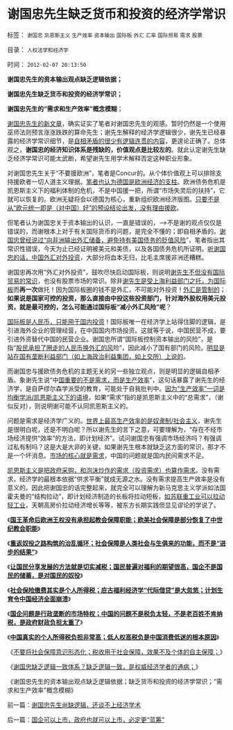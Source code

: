 # 谢国忠先生缺乏货币和投资的经济学常识

标签： `谢国忠` `凯恩斯主义` `生产效率` `资本输出` `国际板` `外汇` `汇率` `国际贸易` `需求` `股票` 

目录： `人权法学和经济学`

时间： `2012-02-07 20:13:50`

**谢国忠先生的资本输出观点缺乏逻辑依据；**

**谢国忠先生缺乏货币和投资的经济学常识；**

**谢国忠先生的“需求和生产效率”概念模糊**；

[谢国忠先生的新文章](http://finance.sina.com.cn/review/hgds/20120206/213911323511.shtml)，确实证实了笔者对谢国忠先生的观感。暂时仍然是一个使用巫师法则预言涨涨跌跌的算命先生；谢先生解释的经济学逻辑很少，谢先生已经暴露的经济学常识细节，是[自相矛盾的很少有逻辑连贯的内容](../../../2010/6/11/“天无二日，法无二纲”单一断言规则.md)，更遑论正确了。总体观之，**谢国忠的经济知识体系是残缺的，价值观点是比较左的**。就此认定谢先生缺乏经济学常识可能太武断，希望谢先生用学术解释否定这种职业形象。

对谢国忠先生关于“不要援欧洲”，笔者是Concur的。从个体价值观上可以排除支持援欧者一切人道主义理据。[笔者也认为德国是欧洲经济的支柱](../../../2011/12/6/指责德国“自私”是很奇妙的“道德经济学”.md)。欧洲债务危机是凯恩斯主义下的福利体制的危机，不是中国援一把，所谓“市场失灵后的扶持”，它就可以恢复的。欧洲无疑将会以德国为核心，重新组织欧洲经济版图。[只要不是从“欧元统一即是（对中国）好”的预设结论出发，没有理由援欧](../../../2011/12/7/寅吃卯粮能拉动经济吗？免费的午餐将有什么后果？.md)。

但笔者认为谢国忠关于资本输出的认识，一直是错误的，——>不是谢的观点仅仅是错误的，而谢根本上对于有关国际货币的问题，是完全不懂的；即自相矛盾的。[谢国忠曾经说过“向非洲输出外汇储备，避免持有美国债务的贬值风险](../../../2010/10/8/谢国忠的货币和汇率的常识错误.md)”，笔者指出其常识性错误，今天为止已经证明被美元和美债，以及各国债务危机所证明。[听谢国忠的话，中国外汇对外投资](../../../2011/9/21/打压“投机和高利贷”，经济危机只会火上添油.md)，大部分将血本无归，比毛主席援非洲还糟糕。

谢国忠再次用“外汇对外投资”，鼓吹尽快启动国际板，则说明[谢先生不但没有国际贸易的常识](../../../2011/8/12/中国不是大国吗？.md)，也没有股票市场的常识。除非[谢先生是受上海利益部门之托，为国际板](../../../2011/9/19/鱼精蛋白，监管的恶果,用万能的监管“纠正”.md)而**再一次**做托！因为国际板圈的钱不是外汇，不可能对外投资！[外汇是管制的](../../../2011/11/30/监管就不是法治，被监管就不是市场，和国际板.md)；**如果说是国家可控的投资，那么直接由中投这些投资部门，针对海外股权用美元投资，就是最可控的，怎么可能通过国际板“减小外汇风险”呢**？

[国际板是人民币，只能用于国内投资](../../../2011/6/15/国际板推动RMB国际化的骗局.md)！国际板唯一在经济学上站得住脚的逻辑，是引进海外企业的管理经营，在中国国内市场投资。这就等于说，中国民营不成，要引进外资替代中国的民营企业。谢国忠所谓“国际板控制资本输出的风险”，是指“[股民承担了圈走的人民币换外汇的风](../../../2012/2/3/出口导向再圈钱，国际板再编大谎言.md)险”，因此减小了国有部门的风险。[明显是站在国有垄断利益部门（如上海政治利益集团，如上交所）上说的](../../../2011/11/25/（外汇管制＋金融垄断）下推出国际板，不仅仅是卖国！.md)。

而谢国忠与援欧债务危机的主题无关的另一些独立观点，则是明显的逻辑自相矛盾。象谢先生说“中[国重要的不是需求，而是生产效率](../../../2011/9/20/关税的积极意义总是可以忽略；负面影响可以无限放大.md)”，这句话暴露了谢先生的经济学，是自萨缪尔森学派受的教育，可能处于自我批判中。[因为“生产效率”一词是均衡学派/凯恩斯主义下的语境](../../../2007/10/6/什么是生产的价值？数字增长率，真实性和就业萎缩.md)，如果“需求”指的是凯恩斯主义中的“总需求”，（谢似反对），则说明谢可能不认同凯恩斯主义的。

问题是需求是经济学广义的。[世界上最高生产效率的是奴隶制/社会主义](../../../2010/10/31/奴隶制比自由社会更有生产效率.md)，谢先生是很明白呢，还是不明白呢？所以谢先生的言下之意，可要理解为，“存在不经市场经济提供“效率”的方法，即计划经济”。试问谢国忠有强调市场经济吗？有强调过私有制吗？这是大是大非的关键，如果谢先生根本就缺乏这方面的常识，那才不是一个坏消息。[市场的核心就是需求](../../../2010/6/1/资本积累阻碍工业革命！有大众需求，才有工业革命！.md)，中国的问题就是国内民间需求不足。

[凯恩斯主义是把政府采购，和泡沫炒作的需求（投资需求）也算作需求](../../../2011/6/6/凯恩斯《通论》混淆了生产者和消费者角色.md)。没有需求，经济学的最根本依据“供求平衡”就成无源之水。没有需求提高生产效率是没有意义的。因此把谢国忠的话完整起来，就完全可以理解为新马克思主义学派如法国霍夫曼的“结构拉动”，即计划经济制造的长板将拉动短板，[如苏联重工业可以拉动轻工业](../../../2009/8/3/工业化后靠小弟养活的苏联老大哥.md)，天朝高房价拉动经济增长等等，被东方长期实践但显见谬论的学说了。

《[**国王革命后欧洲王权没有承担起教会保障职能；欧美社会保障是部分恢复了中世纪教会职能**](../../../2012/2/5/欧洲经济发展了，欧洲公众却怀念中世纪了.md)》

《[**重返奴役之路构筑的治乱循环；社会保障是人类社会与生俱来的功能，而不是“进步的结果”**](../../../2012/2/5/社会保障是人类社会与生俱来的功能，并非社会进步的结果.md)》

《[**让国民分享发展的方法就是切实减税；国民普遍对福利的期望很高，国企不是国民的储蓄，是对国民的奴役**](../../../2012/2/5/国民普遍对福利的期望很高,国企不是国民的储蓄.md)》

《[**社会保险缴费其实是个人所得税；庇古福利经济学“代际借贷”是大忽悠；计划生育令中国经济全面崩溃**](../../../2012/2/5/社会保险缴费就是个人所得税，福利经济学是大忽悠.md)》

《[**国企问题是行政垄断的市场特权；中国的问题不是税负太轻，不是老百姓不肯纳税，是政府财政负担太重了**](../../../2012/2/6/不是税负太轻，更不是老百姓不肯纳税.md)》

《[**中国真实的个人所得税负担非常高；低人权高税负是中国消费低迷的根本原因**](../../../2012/2/7/中国真实的个人所得税负担非常高.md)》

《[不要将社会保障意识形态化；税收用于社会保障，效果不及个体的自主保障；](../../../2012/2/7/不要将社会保障意识形态化；社会税后保障，不及个体自主保障.md)》

《[谢国忠缺乏逻辑一致体系？缺乏逻辑一致，是权威经济学者的通病；](../../../2012/2/7/谢国忠先生尚缺逻辑，还谈不上经济学术.md)》

《谢国忠先生的资本输出观点缺乏逻辑依据；缺乏货币和投资的经济学常识；“需求和生产效率”概念模糊》



前一篇：[谢国忠先生尚缺逻辑，还谈不上经济学术](../../../2012/2/7/谢国忠先生尚缺逻辑，还谈不上经济学术.md)

后一篇：[国企可以上市，政府也就可以上市，必定更“蓝筹”](../../../2012/2/7/国企可以上市，政府也就可以上市，必定更“蓝筹”.md)